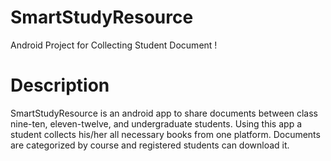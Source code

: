 # SmartStudyResource
Android Project for Collecting Student Document !

# Description
SmartStudyResource is an android app to share documents between class nine-ten, eleven-twelve, and undergraduate students. Using this app a student collects his/her all necessary books from one platform. Documents are categorized by course and registered students can download it.
